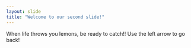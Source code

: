```yaml
---
layout: slide
title: "Welcome to our second slide!"
---
```

When life throws you lemons, be ready to catch!!
Use the left arrow to go back!
